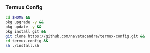 ### Termux Config

```bash
cd $HOME &&
pkg upgrade -y &&
pkg update -y &&
pkg install git &&
git clone https://github.com/navetacandra/termux-config.git &&
cd termux-config &&
sh ./install.sh
```

